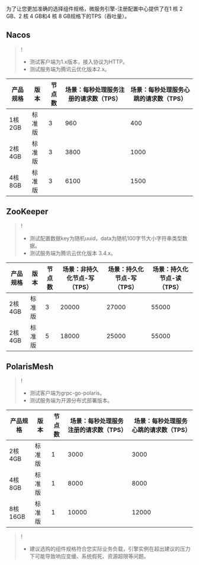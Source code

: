 为了让您更加准确的选择组件规格，微服务引擎-注册配置中心提供了在1 核 2 GB、2 核 4 GB和4 核 8 GB规格下的TPS（吞吐量）。
## Nacos
>!
>- 测试客户端为1.x版本，接入协议为HTTP。
>- 测试服务端为腾讯云优化版本2.x。

| 产品规格 | 版本 | 节点数 | 场景：每秒处理服务注册的请求数（TPS） | 场景：每秒处理服务心跳的请求数（TPS） |
|-------|-------|-------|-------|-------|
|1核2GB|标准版|3|960|400|
|2核4GB|标准版|3|3800|1000|
|4核8GB|标准版|3|6100|1500|

## ZooKeeper
>!
>- 测试配置数据key为随机uuid，data为随机100字节大小字符串类型数据。
>- 测试服务端为腾讯云优化版本 3.4.x。

| 产品规格 | 版本 | 节点数 | 场景：非持久化节点-写（TPS） | 场景：持久化节点-写（TPS） | 场景：持久化节点-读（TPS）
|-------|-------|-------|-------|-------|-------|
|2核4GB|标准版|3|20000|27000|55000|
|2核4GB|标准版|5|18000|25000|55000|

## PolarisMesh
>!
>- 测试客户端为grpc-go-polaris。
>- 测试服务端为开源分布式部署版本。

| 产品规格 | 版本 | 节点数 | 场景：每秒处理服务注册的请求数（TPS） | 场景：每秒处理服务心跳的请求数（TPS） |
|-------|-------|-------|-------|-------|
|2核4GB|标准版|1|3000|3000|
|4核8GB|标准版|1|8000|8000|
|8核16GB|标准版|1|10000|12000|

>!
>- 建议选购的组件规格符合您实际业务负载，引擎实例在超出建议的压力下可能导致响应变缓、系统假死、资源超限等问题。
